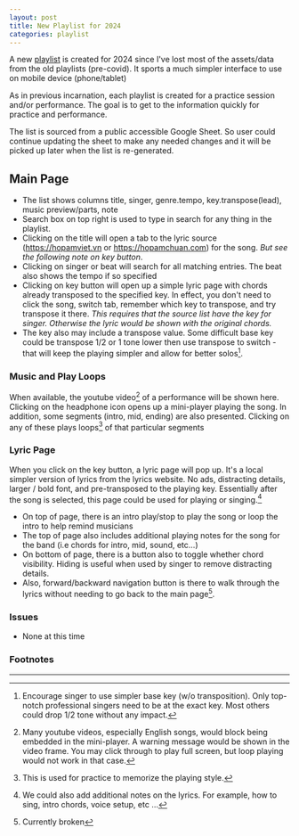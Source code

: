 ```yaml
---
layout: post
title: New Playlist for 2024
categories: playlist
---
```

A new [playlist](/playlist) is created for 2024 since I've lost most of
the assets/data from the old playlists (pre-covid).   It sports a much
simpler interface to use on mobile device (phone/tablet)

As in previous incarnation, each playlist is created for a practice
session and/or performance.  The goal is to get to the information
quickly for practice and performance.

The list is sourced from a public accessible Google Sheet.  So user could
continue updating the sheet to make any needed changes and it will be
picked up later when the list is re-generated.

## Main Page

* The list shows columns title, singer, genre.tempo, key.transpose(lead),
  music preview/parts, note
* Search box on top right is used to type in search for any thing in
  the playlist.
* Clicking on the title will open a tab to the lyric source
  (<https://hopamviet.vn> or <https://hopamchuan.com>) for the song.  *But see
  the following note on key button*.
* Clicking on singer or beat will search for all matching entries.
  The beat also shows the tempo if so specified
* Clicking on key button will open up a simple lyric page with chords already
  transposed to the specified key.  In effect, you don't need to click
  the song, switch tab, remember which key to transpose, and try transpose
  it there. *This requires that the source list have the key for singer.
  Otherwise the lyric would be shown with the original chords.*
* The key also may include a transpose value.  Some difficult base key
  could be transpose 1/2 or 1 tone lower then use transpose to switch -
  that will keep the playing simpler and allow for better solos[^1].

[^1]: Encourage singer to use simpler base key (w/o transposition). Only top-notch professional singers need to be at the exact key.  Most others could drop 1/2 tone without any impact.

### Music and Play Loops

When available, the youtube video[^2a] of a performance will be shown here.
Clicking on the headphone icon opens up a mini-player playing the song.
In addition, some segments (intro, mid, ending) are also presented.
Clicking on any of these plays loops[^2] of that particular segments

[^2]: This is used for practice to memorize the playing style.
[^2a]: Many youtube videos, especially English songs, would block being embedded in the mini-player.  A warning message would be shown in the video frame.  You may click through to play full screen, but loop playing would not work in that case.

### Lyric Page

When you click on the key button, a lyric page will pop up.
It's a local simpler version of lyrics from the lyrics website.  No ads,
distracting details, larger / bold font, and pre-transposed to the
playing key. Essentially after the song is selected, this page could
be used for playing or singing.[^3]

[^3]: We could also add additional notes on the lyrics.  For example, how to sing, intro chords, voice setup, etc ...

* On top of page, there is an intro play/stop to play the song or loop
  the intro to help remind musicians
* The top of page also includes additional playing notes for the song for
  the band (i.e chords for intro, mid, sound, etc...)
* On bottom of page, there is a button also to toggle whether chord
  visibility. Hiding is useful when used by singer to remove distracting
  details.
* Also, forward/backward navigation button is there to walk through the lyrics
  without needing to go back to the main page[^4].

[^4]: Currently broken

### Issues

* None at this time

### Footnotes

---

